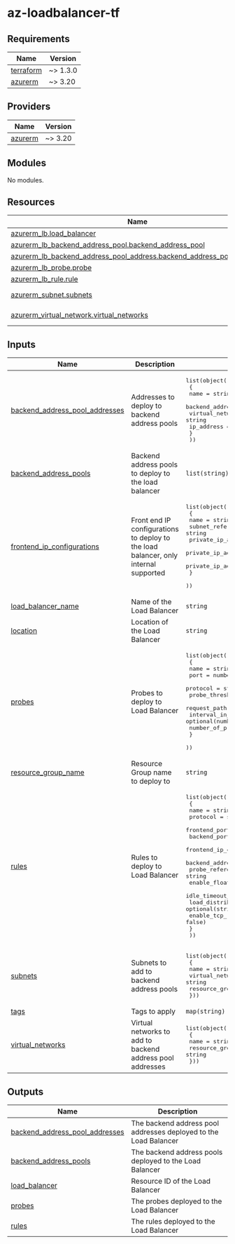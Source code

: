 # az-loadbalancer-tf
<!-- BEGIN_TF_DOCS -->
## Requirements

| Name | Version |
|------|---------|
| <a name="requirement_terraform"></a> [terraform](#requirement\_terraform) | ~> 1.3.0 |
| <a name="requirement_azurerm"></a> [azurerm](#requirement\_azurerm) | ~> 3.20 |

## Providers

| Name | Version |
|------|---------|
| <a name="provider_azurerm"></a> [azurerm](#provider\_azurerm) | ~> 3.20 |

## Modules

No modules.

## Resources

| Name | Type |
|------|------|
| [azurerm_lb.load_balancer](https://registry.terraform.io/providers/hashicorp/azurerm/latest/docs/resources/lb) | resource |
| [azurerm_lb_backend_address_pool.backend_address_pool](https://registry.terraform.io/providers/hashicorp/azurerm/latest/docs/resources/lb_backend_address_pool) | resource |
| [azurerm_lb_backend_address_pool_address.backend_address_pool_address](https://registry.terraform.io/providers/hashicorp/azurerm/latest/docs/resources/lb_backend_address_pool_address) | resource |
| [azurerm_lb_probe.probe](https://registry.terraform.io/providers/hashicorp/azurerm/latest/docs/resources/lb_probe) | resource |
| [azurerm_lb_rule.rule](https://registry.terraform.io/providers/hashicorp/azurerm/latest/docs/resources/lb_rule) | resource |
| [azurerm_subnet.subnets](https://registry.terraform.io/providers/hashicorp/azurerm/latest/docs/data-sources/subnet) | data source |
| [azurerm_virtual_network.virtual_networks](https://registry.terraform.io/providers/hashicorp/azurerm/latest/docs/data-sources/virtual_network) | data source |

## Inputs

| Name | Description | Type | Default | Required |
|------|-------------|------|---------|:--------:|
| <a name="input_backend_address_pool_addresses"></a> [backend\_address\_pool\_addresses](#input\_backend\_address\_pool\_addresses) | Addresses to deploy to backend address pools | <pre>list(object(<br>    {<br>      name                           = string<br>      backend_address_pool_reference = string<br>      virtual_network_reference      = string<br>      ip_address                     = string<br>    }<br>  ))</pre> | `[]` | no |
| <a name="input_backend_address_pools"></a> [backend\_address\_pools](#input\_backend\_address\_pools) | Backend address pools to deploy to the load balancer | `list(string)` | `[]` | no |
| <a name="input_frontend_ip_configurations"></a> [frontend\_ip\_configurations](#input\_frontend\_ip\_configurations) | Front end IP configurations to deploy to the load balancer, only internal supported | <pre>list(object(<br>    {<br>      name                          = string<br>      subnet_reference              = string<br>      private_ip_address            = optional(string)<br>      private_ip_address_allocation = optional(string, "Static")<br>      private_ip_address_version    = optional(string, "IPv4")<br>    }<br>  ))</pre> | `[]` | no |
| <a name="input_load_balancer_name"></a> [load\_balancer\_name](#input\_load\_balancer\_name) | Name of the Load Balancer | `string` | n/a | yes |
| <a name="input_location"></a> [location](#input\_location) | Location of the Load Balancer | `string` | n/a | yes |
| <a name="input_probes"></a> [probes](#input\_probes) | Probes to deploy to Load Balancer | <pre>list(object(<br>    {<br>      name                = string<br>      port                = number<br>      protocol            = string<br>      probe_threshold     = optional(number, 1)<br>      request_path        = optional(string)<br>      interval_in_seconds = optional(number, 5)<br>      number_of_probes    = optional(number, 2)<br>    }<br>  ))</pre> | `[]` | no |
| <a name="input_resource_group_name"></a> [resource\_group\_name](#input\_resource\_group\_name) | Resource Group name to deploy to | `string` | n/a | yes |
| <a name="input_rules"></a> [rules](#input\_rules) | Rules to deploy to Load Balancer | <pre>list(object(<br>    {<br>      name                            = string<br>      protocol                        = string<br>      frontend_port                   = number<br>      backend_port                    = number<br>      frontend_ip_configuration_name  = string<br>      backend_address_pool_references = list(string)<br>      probe_reference                 = string<br>      enable_floating_ip              = optional(bool, false)<br>      idle_timeout_in_minutes         = optional(number, 4)<br>      load_distribution               = optional(string, "None")<br>      enable_tcp_reset                = optional(bool, false)<br>    }<br>  ))</pre> | `[]` | no |
| <a name="input_subnets"></a> [subnets](#input\_subnets) | Subnets to add to backend address pools | <pre>list(object(<br>    {<br>      name                 = string<br>      virtual_network_name = string<br>      resource_group_name  = string<br>  }))</pre> | n/a | yes |
| <a name="input_tags"></a> [tags](#input\_tags) | Tags to apply | `map(string)` | n/a | yes |
| <a name="input_virtual_networks"></a> [virtual\_networks](#input\_virtual\_networks) | Virtual networks to add to backend address pool addresses | <pre>list(object(<br>    {<br>      name                = string<br>      resource_group_name = string<br>  }))</pre> | n/a | yes |

## Outputs

| Name | Description |
|------|-------------|
| <a name="output_backend_address_pool_addresses"></a> [backend\_address\_pool\_addresses](#output\_backend\_address\_pool\_addresses) | The backend address pool addresses deployed to the Load Balancer |
| <a name="output_backend_address_pools"></a> [backend\_address\_pools](#output\_backend\_address\_pools) | The backend address pools deployed to the Load Balancer |
| <a name="output_load_balancer"></a> [load\_balancer](#output\_load\_balancer) | Resource ID of the Load Balancer |
| <a name="output_probes"></a> [probes](#output\_probes) | The probes deployed to the Load Balancer |
| <a name="output_rules"></a> [rules](#output\_rules) | The rules deployed to the Load Balancer |
<!-- END_TF_DOCS -->
